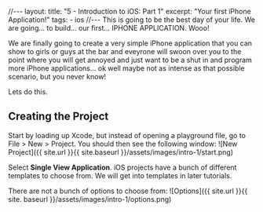 //---
layout:
title: "5 - Introduction to iOS: Part 1"
excerpt: "Your first iPhone Application!"
tags:
    - ios
//---
This is going to be the best day of your life. We are going... to build... our first... IPHONE APPLICATION. Wooo! 

We are finally going to create a very simple iPhone application that you can show to girls or guys at the bar and eveyrone will swoon over you to the point where you will get annoyed and just want to be a shut in and program more iPhone applications... ok well maybe not as intense as that possible scenario, but you never know!

Lets do this. 

## Creating the Project
Start by loading up Xcode, but instead of opening a playground file, go to File > New > Project. You should then see the following window:
![New Project]({{ site.url }}{{ site.baseurl }}/assets/images/intro-1/start.png)

Select <b>Single View Application</b>. iOS projects have a bunch of different templates to choose from. We will get into templates in later tutorials.

There are not a bunch of options to choose from:
![Options]({{ site.url }}{{ site. baseurl }}/assets/images/intro-1/options.png) 